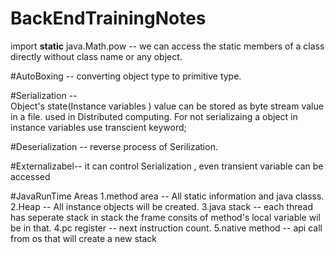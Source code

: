# BackEndTrainingNotes

import **static** java.Math.pow --
we can access the static members of a class directly without class name or any object.
 
#AutoBoxing --
converting object type to primitive type.

#Serialization --  
Object's state(Instance variables ) value can be stored as byte stream value in a file. used in Distributed computing.
For not serializaing a object in instance variables use transcient keyword;

#Deserialization --
reverse process of Serilization.
 
#Externalizabel--
it can control Serialization , even transient variable can be accessed

#JavaRunTime Areas
1.method area -- All static information and java classs.
2.Heap -- All instance objects will be created.
3.java stack -- each thread has seperate stack in stack the frame consits of  method's local variable wil be in that.
4.pc register --  next instruction count.
5.native method -- api call from os that will create a new stack 
